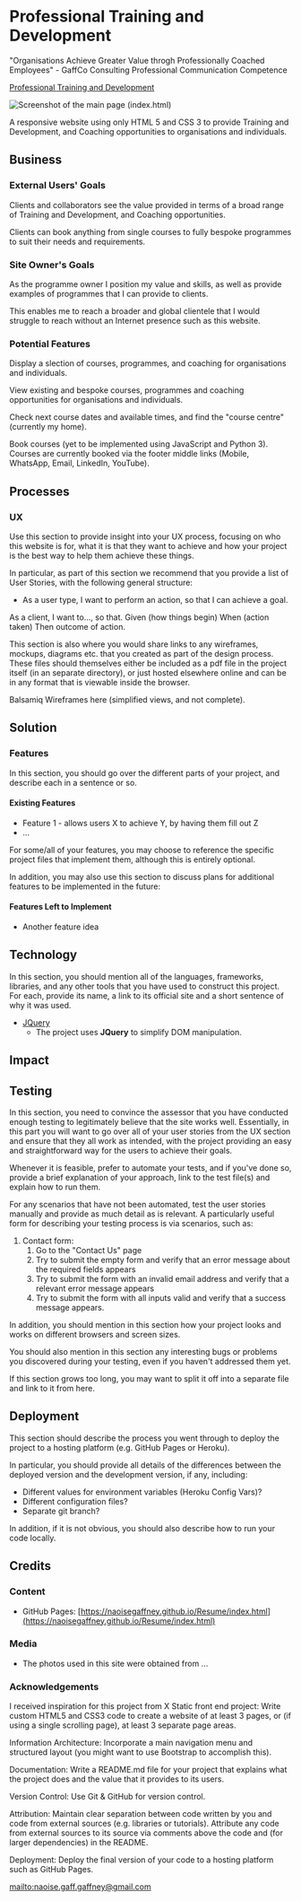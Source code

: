 # Professional Training and Development

"Organisations Achieve Greater Value throgh Professionally Coached Employees" - GaffCo Consulting Professional Communication Competence

[Professional Training and Development](https://naoisegaffney.github.io/Professional-Training-Development/index.html)

![Screenshot of the main page (index.html)](https://github.com/NaoiseGaffney/Professional-Training-Development/blob/master/Screenshot%202020-03-30%2000.46.02.png)

A responsive website using only HTML 5 and CSS 3 to provide Training and Development, and Coaching opportunities to organisations and individuals.

## Business
### External Users' Goals
Clients and collaborators see the value provided in terms of a broad range of Training and Development, and Coaching opportunities.

Clients can book anything from single courses to fully bespoke programmes to suit their needs and requirements.

### Site Owner's Goals
As the programme owner I position my value and skills, as well as provide examples of programmes that I can provide to clients.

This enables me to reach a broader and global clientele that I would struggle to reach without an Internet presence such as this website.

### Potential Features
Display a slection of courses, programmes, and coaching for organisations and individuals.

View existing and bespoke courses, programmes and coaching opportunities for organisations and individuals.

Check next course dates and available times, and find the "course centre" (currently my home).

Book courses (yet to be implemented using JavaScript and Python 3). Courses are currently booked via the footer middle links (Mobile, WhatsApp, Email, LinkedIn, YouTube).

## Processes
### UX

Use this section to provide insight into your UX process, focusing on who this website is for, what it is that they want to achieve and how your project is the best way to help them achieve these things.

In particular, as part of this section we recommend that you provide a list of User Stories, with the following general structure:
- As a user type, I want to perform an action, so that I can achieve a goal.

As a client, I want to..., so that.
Given (how things begin) When (action taken) Then outcome of action.

This section is also where you would share links to any wireframes, mockups, diagrams etc. that you created as part of the design process. These files should themselves either be included as a pdf file in the project itself (in an separate directory), or just hosted elsewhere online and can be in any format that is viewable inside the browser.

Balsamiq Wireframes here (simplified views, and not complete).

## Solution
### Features

In this section, you should go over the different parts of your project, and describe each in a sentence or so.
 
#### Existing Features
- Feature 1 - allows users X to achieve Y, by having them fill out Z
- ...

For some/all of your features, you may choose to reference the specific project files that implement them, although this is entirely optional.

In addition, you may also use this section to discuss plans for additional features to be implemented in the future:

#### Features Left to Implement
- Another feature idea

## Technology

In this section, you should mention all of the languages, frameworks, libraries, and any other tools that you have used to construct this project. For each, provide its name, a link to its official site and a short sentence of why it was used.

- [JQuery](https://jquery.com)
    - The project uses **JQuery** to simplify DOM manipulation.

## Impact

## Testing

In this section, you need to convince the assessor that you have conducted enough testing to legitimately believe that the site works well. Essentially, in this part you will want to go over all of your user stories from the UX section and ensure that they all work as intended, with the project providing an easy and straightforward way for the users to achieve their goals.

Whenever it is feasible, prefer to automate your tests, and if you've done so, provide a brief explanation of your approach, link to the test file(s) and explain how to run them.

For any scenarios that have not been automated, test the user stories manually and provide as much detail as is relevant. A particularly useful form for describing your testing process is via scenarios, such as:

1. Contact form:
    1. Go to the "Contact Us" page
    2. Try to submit the empty form and verify that an error message about the required fields appears
    3. Try to submit the form with an invalid email address and verify that a relevant error message appears
    4. Try to submit the form with all inputs valid and verify that a success message appears.

In addition, you should mention in this section how your project looks and works on different browsers and screen sizes.

You should also mention in this section any interesting bugs or problems you discovered during your testing, even if you haven't addressed them yet.

If this section grows too long, you may want to split it off into a separate file and link to it from here.

## Deployment

This section should describe the process you went through to deploy the project to a hosting platform (e.g. GitHub Pages or Heroku).

In particular, you should provide all details of the differences between the deployed version and the development version, if any, including:
- Different values for environment variables (Heroku Config Vars)?
- Different configuration files?
- Separate git branch?

In addition, if it is not obvious, you should also describe how to run your code locally.


## Credits

### Content
- GitHub Pages: [https://naoisegaffney.github.io/Resume/index.html](https://naoisegaffney.github.io/Resume/index.html)

### Media
- The photos used in this site were obtained from ...

### Acknowledgements

I received inspiration for this project from X
Static front end project: Write custom HTML5 and CSS3 code to create a website of at least 3 pages, or (if using a single scrolling page), at least 3 separate page areas.

Information Architecture: Incorporate a main navigation menu and structured layout (you might want to use Bootstrap to accomplish this).

Documentation: Write a README.md file for your project that explains what the project does and the value that it provides to its users.

Version Control: Use Git & GitHub for version control.

Attribution: Maintain clear separation between code written by you and code from external sources (e.g. libraries or tutorials). Attribute any code from external sources to its source via comments above the code and (for larger dependencies) in the README.

Deployment: Deploy the final version of your code to a hosting platform such as GitHub Pages.

[mailto:naoise.gaff.gaffney@gmail.com](mailto:naoise.gaff.gaffney@gmail.com)